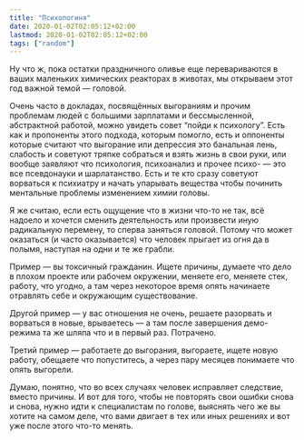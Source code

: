 ```yaml
---
title: "Психологиня"
date: 2020-01-02T02:05:12+02:00
lastmod: 2020-01-02T02:05:12+02:00
tags: ["random"]
---
```


Ну что ж, пока остатки праздничного оливье еще перевариваются в ваших маленьких химических реакторах в животах, мы открываем этот год важной темой — головой.

Очень часто в докладах, посвящённых выгораниям и прочим проблемам людей с большими зарплатами и бессмысленной, абстрактной работой, можно увидеть совет “пойди к психологу”. Есть как и пропоненты этого подхода, которым помогло, есть и оппоненты которые считают что выгорание или депрессия это банальная лень, слабость и советуют тряпке собраться и взять жизнь в свои руки, или вообще заявляют что психология, психоанализ и прочее психо- — это все псевдонауки и шарлатанство. Есть и те кто сразу советуют ворваться к психиатру и начать упарывать вещества чтобы починить ментальные проблемы изменением химии головы.

Я же считаю, если есть ощущение что в жизни что-то не так, всё надоело и хочется сменить деятельность или произвести иную радикальную перемену, то сперва заняться головой. Потому что может оказаться (и часто оказывается) что человек прыгает из огня да в полымя, наступая на одни и те же грабли. 

Пример — вы токсичный гражданин. Ищете причины, думаете что дело в плохом проекте или рабочем окружении, меняете его, меняете стек, работу, что угодно, а там через некоторое время опять начинаете отравлять себе и окружающим существование. 

Другой пример — у вас отношения не очень, решаете разорвать и ворваться в новые, врываетесь — а там после завершения демо-режима та же шляпа что и в первый раз. Потрачено.

Третий пример — работаете до выгорания, выгораете, ищете новую работу, обещаете что попуститесь, а через пару месяцев понимаете что опять выгорели.

Думаю, понятно, что во всех случаях человек исправляет следствие, вместо причины. И вот для того, чтобы не повторять свои ошибки снова и снова, нужно идти к специалистам по голове, выяснять чего же вы хотите на самом деле, что вами двигает в тех или иных решениях и вот уже после этого что-то менять.
